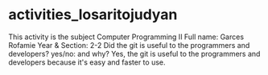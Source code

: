 # activities_losaritojudyan

This activity is the subject Computer Programming II
Full name: Garces Rofamie
Year & Section: 2-2
Did the git is useful to the programmers and developers? yes/no: and why? Yes, the git is useful to the programmers and developers because it's  easy and faster to use.